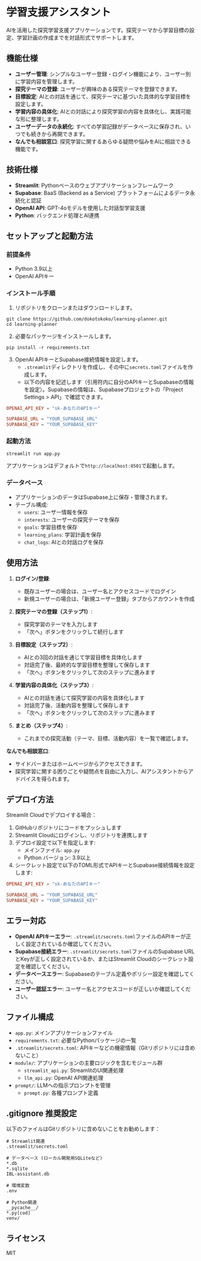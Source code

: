 # 学習支援アシスタント

AIを活用した探究学習支援アプリケーションです。探究テーマから学習目標の設定、学習計画の作成までを対話形式でサポートします。

## 機能仕様

- **ユーザー管理**: シンプルなユーザー登録・ログイン機能により、ユーザー別に学習内容を管理します。
- **探究テーマの登録**: ユーザーが興味のある探究テーマを登録できます。
- **目標設定**: AIとの対話を通じて、探究テーマに基づいた具体的な学習目標を設定します。
- **学習内容の具体化**: AIとの対話により探究学習の内容を具体化し、実践可能な形に整理します。
- **ユーザーデータの永続化**: すべての学習記録がデータベースに保存され、いつでも続きから再開できます。
- **なんでも相談窓口**: 探究学習に関するあらゆる疑問や悩みをAIに相談できる機能です。

## 技術仕様

- **Streamlit**: Pythonベースのウェブアプリケーションフレームワーク
- **Supabase**: BaaS (Backend as a Service) プラットフォームによるデータ永続化と認証
- **OpenAI API**: GPT-4oモデルを使用した対話型学習支援
- **Python**: バックエンド処理とAI連携

## セットアップと起動方法

### 前提条件
- Python 3.9以上
- OpenAI APIキー

### インストール手順

1. リポジトリをクローンまたはダウンロードします。
```
git clone https://github.com/dokotokoko/learning-planner.git
cd learning-planner
```

2. 必要なパッケージをインストールします。
```
pip install -r requirements.txt
```

3. OpenAI APIキーとSupabase接続情報を設定します。
   - `.streamlit`ディレクトリを作成し、その中に`secrets.toml`ファイルを作成します。
   - 以下の内容を記述します（引用符内に自分のAPIキーとSupabaseの情報を設定）。Supabaseの情報は、Supabaseプロジェクトの「Project Settings > API」で確認できます。
```toml
OPENAI_API_KEY = "sk-あなたのAPIキー"

SUPABASE_URL = "YOUR_SUPABASE_URL"
SUPABASE_KEY = "YOUR_SUPABASE_KEY"
```

### 起動方法

```
streamlit run app.py
```

アプリケーションはデフォルトで`http://localhost:8501`で起動します。

### データベース
- アプリケーションのデータはSupabase上に保存・管理されます。
- テーブル構成:
  - `users`: ユーザー情報を保存
  - `interests`: ユーザーの探究テーマを保存
  - `goals`: 学習目標を保存
  - `learning_plans`: 学習計画を保存
  - `chat_logs`: AIとの対話ログを保存

## 使用方法

1. **ログイン/登録**:
   - 既存ユーザーの場合は、ユーザー名とアクセスコードでログイン
   - 新規ユーザーの場合は、「新規ユーザー登録」タブからアカウントを作成

2. **探究テーマの登録（ステップ1）**:
   - 探究学習のテーマを入力します
   - 「次へ」ボタンをクリックして続行します

3. **目標設定（ステップ2）**:
   - AIとの3回の対話を通じて学習目標を具体化します
   - 対話完了後、最終的な学習目標を整理して保存します
   - 「次へ」ボタンをクリックして次のステップに進みます

4. **学習内容の具体化（ステップ3）**:
   - AIとの対話を通じて探究学習の内容を具体化します
   - 対話完了後、活動内容を整理して保存します
   - 「次へ」ボタンをクリックして次のステップに進みます

5. **まとめ（ステップ4）**:
   - これまでの探究活動（テーマ、目標、活動内容）を一覧で確認します。

**なんでも相談窓口**:
- サイドバーまたはホームページからアクセスできます。
- 探究学習に関する困りごとや疑問点を自由に入力し、AIアシスタントからアドバイスを得られます。

## デプロイ方法

Streamlit Cloudでデプロイする場合：

1. GitHubリポジトリにコードをプッシュします
2. Streamlit Cloudにログインし、リポジトリを連携します
3. デプロイ設定で以下を指定します:
   - メインファイル: `app.py`
   - Python バージョン: 3.9以上
4. シークレット設定で以下のTOML形式でAPIキーとSupabase接続情報を設定します:
```toml
OPENAI_API_KEY = "sk-あなたのAPIキー"

SUPABASE_URL = "YOUR_SUPABASE_URL"
SUPABASE_KEY = "YOUR_SUPABASE_KEY"
```

## エラー対応

- **OpenAI APIキーエラー**: `.streamlit/secrets.toml`ファイルのAPIキーが正しく設定されているか確認してください。
- **Supabase接続エラー**: `.streamlit/secrets.toml`ファイルのSupabase URLとKeyが正しく設定されているか、またはStreamlit Cloudのシークレット設定を確認してください。
- **データベースエラー**: Supabaseのテーブル定義やポリシー設定を確認してください。
- **ユーザー認証エラー**: ユーザー名とアクセスコードが正しいか確認してください。

## ファイル構成

- `app.py`: メインアプリケーションファイル
- `requirements.txt`: 必要なPythonパッケージの一覧
- `.streamlit/secrets.toml`: APIキーなどの機密情報（Gitリポジトリには含めないこと）
- `module/`: アプリケーションの主要ロジックを含むモジュール群
  - `streamlit_api.py`: StreamlitのUI関連処理
  - `llm_api.py`: OpenAI API関連処理
- `prompt/`: LLMへの指示プロンプトを管理
  - `prompt.py`: 各種プロンプト定義

## .gitignore 推奨設定

以下のファイルはGitリポジトリに含めないことをお勧めします：

```
# Streamlit関連
.streamlit/secrets.toml

# データベース (ローカル開発用SQLiteなど)
*.db
*.sqlite
IBL-assistant.db

# 環境変数
.env

# Python関連
__pycache__/
*.py[cod]
venv/
```

## ライセンス

MIT 